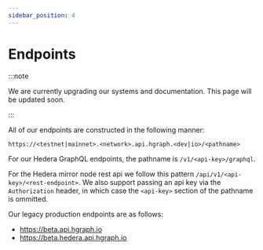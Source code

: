 ```yaml
---
sidebar_position: 4
---
```


# Endpoints

:::note

We are currently upgrading our systems and documentation. This page will be updated soon.

:::

All of our endpoints are constructed in the following manner:

`https://<testnet|mainnet>.<network>.api.hgraph.<dev|io>/<pathname>`

For our Hedera GraphQL endpoints, the pathname is `/v1/<api-key>/graphql`.

For the Hedera mirror node rest api we follow this pattern `/api/v1/<api-key>/<rest-endpoint>`.
We also support passing an api key via the `Authorization` header, in which case the `<api-key>`
section of the pathname is ommitted.

Our legacy production endpoints are as follows:

- https://beta.api.hgraph.io
- https://beta.hedera.api.hgraph.io
